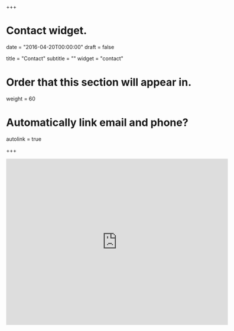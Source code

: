 +++
# Contact widget.

date = "2016-04-20T00:00:00"
draft = false

title = "Contact"
subtitle = ""
widget = "contact"

# Order that this section will appear in.
weight = 60

# Automatically link email and phone?
autolink = true

+++
<iframe src="https://www.google.com/maps/embed?pb=!1m18!1m12!1m3!1d2525.286053069821!2d-3.538701384369257!3d50.73318317483315!2m3!1f0!2f0!3f0!3m2!1i1024!2i768!4f13.1!3m3!1m2!1s0x486da4462373d63b%3A0xfa3d22da086351bb!2sWashington+Singer+Building!5e0!3m2!1sen!2suk!4v1551621722318" width="600" height="450" frameborder="0" style="border:0" allowfullscreen></iframe>